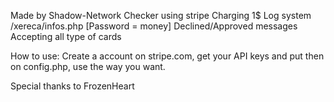 Made by Shadow-Network Checker using stripe Charging 1$ Log system /xereca/infos.php [Password = money] Declined/Approved messages Accepting all type of cards

How to use: Create a account on stripe.com, get your API keys and put then on config.php, use the way you want.

Special thanks to FrozenHeart
